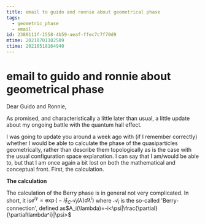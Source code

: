 ```yaml
---
title: email to guido and ronnie about geometrical phase
tags:
  - geometric_phase
  - email
id: 2380111f-1558-4b59-aeaf-ffec7c7f70d9
mtime: 20210701182509
ctime: 20210518164940
---
```


# email to guido and ronnie about geometrical phase

Dear Guido and Ronnie,

As promised, and characteristically a little later than usual, a little update about my ongoing battle with the quantum hall effect.

I was going to update you around a week ago with (if I remember correctly) whether I would be able to calculate the phase of the quasiparticles geometrically, rather than describe them topologically as is the case with the usual configuration space explanation. I can say that I am/would be able to, but that I am once again a bit lost on both the mathematical and conceptual front. First, the calculation.

**The calculation**

The calculation of the Berry phase is in general not very complicated. In short, it is$e^{i\gamma}=\exp\Big(-i\oint_C \mathcal{A}_i(\lambda)d\lambda^i\Big)$
where $\mathcal{A}_i$ is the so-called 'Berry-connection', defined as$A_i(\lambda)=-i<\psi|\frac{\partial}{\partial\lambda^i}|\psi>$
